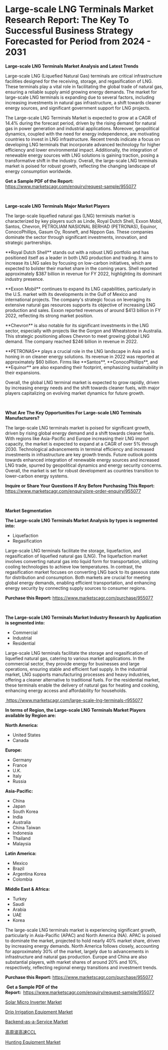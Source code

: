 <p><h1>Large-scale LNG Terminals Market Research Report: The Key To Successful Business Strategy Forecasted for Period from 2024 - 2031</h1></p><p><strong>Large-scale LNG Terminals Market Analysis and Latest Trends</strong></p>
<p><p>Large-scale LNG (Liquefied Natural Gas) terminals are critical infrastructure facilities designed for the receiving, storage, and regasification of LNG. These terminals play a vital role in facilitating the global trade of natural gas, ensuring a reliable supply amid growing energy demands. The market for large-scale LNG terminals is expanding due to several factors, including increasing investments in natural gas infrastructure, a shift towards cleaner energy sources, and significant government support for LNG projects.</p><p>The Large-scale LNG Terminals Market is expected to grow at a CAGR of 14.4% during the forecast period, driven by the rising demand for natural gas in power generation and industrial applications. Moreover, geopolitical dynamics, coupled with the need for energy independence, are motivating countries to invest in LNG infrastructure. Recent trends indicate a focus on developing LNG terminals that incorporate advanced technology for higher efficiency and lower environmental impact. Additionally, the integration of renewable energy sources with LNG solutions is gaining traction, posing a transformative shift in the industry. Overall, the large-scale LNG terminals market is poised for robust growth, reflecting the changing landscape of energy consumption worldwide.</p></p>
<p><strong>Get a Sample PDF of the Report:&nbsp;</strong> <a href="https://www.marketscagr.com/enquiry/request-sample/955077">https://www.marketscagr.com/enquiry/request-sample/955077</a></p>
<p>&nbsp;</p>
<p><strong>Large-scale LNG Terminals Major Market Players</strong></p>
<p><p>The large-scale liquefied natural gas (LNG) terminals market is characterized by key players such as Linde, Royal Dutch Shell, Exxon Mobil, Santos, Chevron, PETROLIAM NASIONAL BERHAD (PETRONAS), Equinor, ConocoPhillips, Gasum Oy, Rosneft, and Nippon Gas. These companies dominate the sector through significant investments, innovation, and strategic partnerships.</p><p>**Royal Dutch Shell** stands out with a robust LNG portfolio and has positioned itself as a leader in both LNG production and trading. It aims to increase its LNG sales by focusing on low-carbon initiatives, which are expected to bolster their market share in the coming years. Shell reported approximately $387 billion in revenue for FY 2022, highlighting its dominant industry presence.</p><p>**Exxon Mobil** continues to expand its LNG capabilities, particularly in the U.S. market with its developments in the Gulf of Mexico and international projects. The company's strategic focus on leveraging its extensive natural gas resources supports its objective of increasing LNG production and sales. Exxon reported revenues of around $413 billion in FY 2022, reflecting its strong market position.</p><p>**Chevron** is also notable for its significant investments in the LNG sector, especially with projects like the Gorgon and Wheatstone in Australia. This strategic positioning allows Chevron to meet growing global LNG demand. The company reached $246 billion in revenue in 2022.</p><p>**PETRONAS** plays a crucial role in the LNG landscape in Asia and is honing in on cleaner energy solutions. Its revenue in 2022 was reported at approximately $60 billion. Firms like **Santos**, **ConocoPhillips**, and **Equinor** are also expanding their footprint, emphasizing sustainability in their expansions.</p><p>Overall, the global LNG terminal market is expected to grow rapidly, driven by increasing energy needs and the shift towards cleaner fuels, with major players capitalizing on evolving market dynamics for future growth.</p></p>
<p>&nbsp;</p>
<p><strong>What Are The Key Opportunities For Large-scale LNG Terminals Manufacturers?</strong></p>
<p><p>The large-scale LNG terminals market is poised for significant growth, driven by rising global energy demand and a shift towards cleaner fuels. With regions like Asia-Pacific and Europe increasing their LNG import capacity, the market is expected to expand at a CAGR of over 5% through 2030. Technological advancements in terminal efficiency and increased investments in infrastructure are key growth trends. Future outlook points towards enhanced integration of renewable energy sources and increased LNG trade, spurred by geopolitical dynamics and energy security concerns. Overall, the market is set for robust development as countries transition to lower-carbon energy systems.</p></p>
<p><strong>Inquire or Share Your Questions If Any Before Purchasing This Report:</strong> <a href="https://www.marketscagr.com/enquiry/pre-order-enquiry/955077">https://www.marketscagr.com/enquiry/pre-order-enquiry/955077</a></p>
<p>&nbsp;</p>
<p><strong>Market Segmentation</strong></p>
<p><strong>The Large-scale LNG Terminals Market Analysis by types is segmented into:</strong></p>
<p><ul><li>Liquefaction</li><li>Regasification</li></ul></p>
<p><p>Large-scale LNG terminals facilitate the storage, liquefaction, and regasification of liquefied natural gas (LNG). The liquefaction market involves converting natural gas into liquid form for transportation, utilizing cooling technologies to achieve low temperatures. In contrast, the regasification market focuses on converting LNG back to its gaseous state for distribution and consumption. Both markets are crucial for meeting global energy demands, enabling efficient transportation, and enhancing energy security by connecting supply sources to consumer regions.</p></p>
<p><strong>Purchase this Report:&nbsp;</strong><a href="https://www.marketscagr.com/purchase/955077">https://www.marketscagr.com/purchase/955077</a></p>
<p>&nbsp;</p>
<p><strong>The Large-scale LNG Terminals Market Industry Research by Application is segmented into:</strong></p>
<p><ul><li>Commercial</li><li>Industrial</li><li>Residential</li></ul></p>
<p><p>Large-scale LNG terminals facilitate the storage and regasification of liquefied natural gas, catering to various market applications. In the commercial sector, they provide energy for businesses and large operations, ensuring stable and efficient fuel supply. In the industrial market, LNG supports manufacturing processes and heavy industries, offering a cleaner alternative to traditional fuels. For the residential market, these terminals enable the delivery of natural gas for heating and cooking, enhancing energy access and affordability for households.</p></p>
<p><a href="https://www.marketscagr.com/large-scale-lng-terminals-r955077">&nbsp;https://www.marketscagr.com/large-scale-lng-terminals-r955077</a></p>
<p><strong>In terms of Region, the Large-scale LNG Terminals Market Players available by Region are:</strong></p>
<p>
    <p> <strong> North America: </strong>
        <ul>
            <li>United States</li>
            <li>Canada</li>
        </ul>
        </p> 
    <p> <strong> Europe: </strong>
        <ul>
            <li>Germany</li>
            <li>France</li>
            <li>U.K.</li>
            <li>Italy</li>
            <li>Russia</li>
        </ul>
        </p> 
    <p> <strong> Asia-Pacific: </strong>
        <ul>
            <li>China</li>
            <li>Japan</li>
            <li>South Korea</li>
            <li>India</li>
            <li>Australia</li>
            <li>China Taiwan</li>
            <li>Indonesia</li>
            <li>Thailand</li>
            <li>Malaysia</li>
        </ul>
        </p> 
    <p> <strong> Latin America: </strong>
        <ul>
            <li>Mexico</li>
            <li>Brazil</li>
            <li>Argentina Korea</li>
            <li>Colombia</li>
        </ul>
        </p> 
    <p> <strong> Middle East & Africa: </strong>
        <ul>
            <li>Turkey</li>
            <li>Saudi</li>
            <li>Arabia</li>
            <li>UAE</li>
            <li>Korea</li>
        </ul>
    </p>
    </p>
<p><p>The large-scale LNG terminals market is experiencing significant growth, particularly in Asia-Pacific (APAC) and North America (NA). APAC is poised to dominate the market, projected to hold nearly 40% market share, driven by increasing energy demands. North America follows closely, accounting for approximately 30% of the market, largely due to advancements in infrastructure and natural gas production. Europe and China are also substantial players, with market shares of around 20% and 10%, respectively, reflecting regional energy transitions and investment trends.</p></p>
<p><strong>Purchase this Report: </strong><a href="https://www.marketscagr.com/purchase/955077">https://www.marketscagr.com/purchase/955077</a></p>
<p>&nbsp;<strong>Get a Sample PDF of the Report:&nbsp;&nbsp;</strong><a href="https://www.marketscagr.com/enquiry/request-sample/955077">https://www.marketscagr.com/enquiry/request-sample/955077</a></p>
<p><strong></strong></p>
<p><p><a href="https://medium.com/@esmeraldaezzy1561/the-solar-micro-inverter-market-research-report-provides-an-in-depth-and-up-to-date-analysis-of-9af0acccd746">Solar Micro Inverter Market</a></p><p><a href="https://medium.com/@esmeraldaezzy1561/what-is-drip-irrigation-equipment-market-201d9d3ce675">Drip Irrigation Equipment Market</a></p><p><a href="https://github.com/marloy8/Market-Research-Report-List-6/blob/main/backend-as-a-service-market.md">Backend-as-a-Service Market</a></p><p><a href="https://medium.com/@cleogerhold_78164/%E9%AB%98%E5%91%A8%E6%B3%A2%E9%AB%98%E9%80%9Fccl%E5%B8%82%E5%A0%B4%E3%81%AE%E4%BA%88%E6%B8%AC-%E3%83%9E%E3%83%BC%E3%82%B1%E3%83%83%E3%83%88%E3%83%88%E3%83%AC%E3%83%B3%E3%83%89%E3%81%A8%E5%BD%B1%E9%9F%BF%E5%88%86%E6%9E%90-2024%E5%B9%B4-2031%E5%B9%B4-2e673b9dc878">高周波高速CCL</a></p><p><a href="https://www.linkedin.com/pulse/what-emerging-market-trends-hunting-equipment-detailed-bamvc?trackingId=eTwIt0HGSm623KacCtyNsA%3D%3D">Hunting Equipment Market</a></p></p>